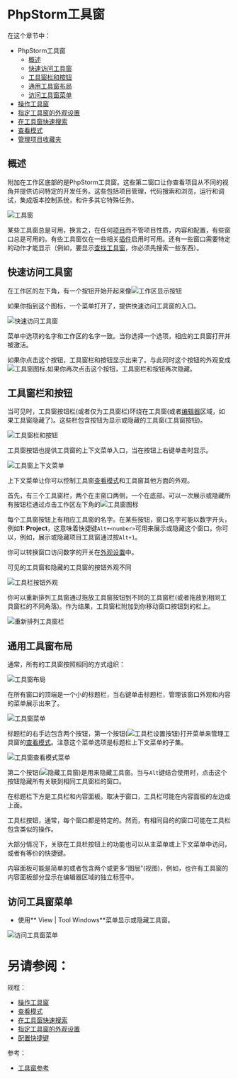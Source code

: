 # PhpStorm工具窗

在这个章节中：

* PhpStorm工具窗
    * [概述](#概述)
    * [快速访问工具窗](#快速访问工具窗)
    * [工具窗栏和按钮](#工具窗栏和按钮)
    * [通用工具窗布局](#通用工具窗布局)
    * [访问工具窗菜单](#访问工具窗菜单)
* [操作工具窗](/如何使用/常规指南/PhpStorm工具窗/操作工具窗.md)
* [指定工具窗的外观设置](/如何使用/常规指南/PhpStorm工具窗/指定工具窗的外观设置.md)
* [在工具窗快速搜索](/如何使用/常规指南/PhpStorm工具窗/在工具窗快速搜索.md)
* [查看模式](/如何使用/常规指南/PhpStorm工具窗/查看模式.md)
* [管理项目收藏夹](/如何使用/常规指南/PhpStorm工具窗/管理项目收藏夹.md)


## <span id='概述'>概述</span>

附加在工作区底部的是PhpStorm工具窗。这些第二窗口让你查看项目从不同的视角并提供访问特定的开发任务。这些包括项目管理，代码搜索和浏览，运行和调试，集成版本控制系统，和许多其它特殊任务。

![工具窗](http://image.jellychen.cn/uploads/2016/11/php_storm_tool_windows_new.png)

某些工具窗总是可用，换言之，在任何[项目](/参考/要点/项目.md)而不管项目性质，内容和配置，有些窗口总是可用的。有些工具窗仅在一些相关[插件](/如何使用/常规指南/管理插件/插件.md)启用时可用。还有一些窗口需要特定的动作才能显示（例如，要显示[查找工具窗](/参考/工具窗参考/查找工具窗.md)，你必须先搜索一些东西）。


## <span id='快速访问工具窗'>快速访问工具窗</span>

在工作区的左下角，有一个按钮开始开起来像![工作区显示按钮](http://image.jellychen.cn/uploads/2016/11/show_tool_window_bars.png)

如果你指到这个图标，一个菜单打开了，提供快速访问工具窗的入口。

![快速访问工具窗](http://image.jellychen.cn/uploads/2016/11/ToolWindowsQuickAccessPS.png)

菜单中选项的名字和工作区的名字一致。当你选择一个选项，相应的工具窗打开并被激活。

如果你点击这个按钮，工具窗栏和按钮显示出来了。与此同时这个按钮的外观变成![工具窗图标](http://image.jellychen.cn/uploads/2016/10/show_hide_tool_window_bars.png).如果你再次点击这个按钮，工具窗栏和按钮再次隐藏。


## <span id='工具窗栏和按钮'>工具窗栏和按钮</span>

当可见时，工具窗按钮栏(或者仅为工具窗栏)环绕在工具窗(或者[编辑器](/如何使用/常规指南/PhpStorm编辑器/README.md)区域，如果工具窗隐藏了)。这些栏包含按钮为显示或隐藏的工具窗(工具窗按钮)。

![工具窗栏和按钮](http://image.jellychen.cn/uploads/2016/11/tool_window_bar_and_buttons.png)

工具窗按钮也提供工具窗的上下文菜单入口，当在按钮上右键单击时显示。

![工具窗上下文菜单](http://image.jellychen.cn/uploads/2016/11/tool_window_button_context_menu.png)

上下文菜单让你可以控制工具窗[查看模式](/如何使用/常规指南/PhpStorm工具窗/查看模式.md)和工具窗其他方面的外观。

首先，有三个工具窗栏，两个在主窗口两侧，一个在底部。可以一次展示或隐藏所有按钮栏通过点击工作区左下角的![工具窗图标](http://image.jellychen.cn/uploads/2016/10/show_hide_tool_window_bars.png)

每个工具窗按钮上有相应工具窗的名字。在某些按钮，窗口名字可能以数字开头，例如**1: Project**，这意味着快捷键`Alt+<number>`可用来展示或隐藏这个窗口。你可以，例如，展示或隐藏项目工具窗通过按`Alt+1`。

你可以转换窗口访问数字的开关在[外观设置](/参考/设置参数对话框/外观行为/外观.md)中。

可见的工具窗和隐藏的工具窗的按钮外观不同

![工具栏按钮外观](http://image.jellychen.cn/uploads/2016/11/tool_window_buttons.png)

你可以重新排列工具窗通过拖放工具窗按钮到不同的工具窗栏(或者拖放到相同工具窗栏的不同角落)。作为结果，工具窗栏附加到你移动窗口按钮到的栏上。

![重新排列工具窗栏](http://image.jellychen.cn/uploads/2016/11/tool_window_buttons_drag.png)


## <span id='通用工具窗布局'>通用工具窗布局</span>

通常，所有的工具窗按照相同的方式组织：

![工具窗布局](http://image.jellychen.cn/uploads/2016/11/ps_tool_window_layout.png)

在所有窗口的顶端是一个小的标题栏，当右键单击标题栏，管理该窗口外观和内容的菜单展示出来了。

![工具窗菜单](http://image.jellychen.cn/uploads/2016/11/ps_tool_windows_title_bar.png)

标题栏的右手边包含两个按钮，第一个按钮(![工具栏设置按钮](http://image.jellychen.cn/uploads/2016/11/viewMode.png))打开菜单来管理工具窗的[查看模式](/如何使用/常规指南/PhpStorm工具窗/查看模式.md)。注意这个菜单选项是标题栏上下文菜单的子集。

![工具窗查看模式菜单](http://image.jellychen.cn/uploads/2016/11/tool_window_viewing_modes.png)


第二个按钮(![隐藏工具窗](http://image.jellychen.cn/uploads/2016/11/hideSide.png))是用来隐藏工具窗。当与`Alt`键结合使用时，点击这个按钮隐藏所有关联到相同工具窗栏的窗口。

在标题栏下方是工具栏和内容面板。取决于窗口，工具栏可能在内容面板的左边或上面。

工具栏按钮，通常，每个窗口都是特定的。然而，有相同目的的窗口可能在工具栏包含类似的操作。

大部分情况下，关联在工具栏按钮上的功能也可以从主菜单或上下文菜单中访问，或者有等价的快捷键。

内容面板可能是简单的或者包含两个或更多“图层”(视图)，例如，也许有工具窗的内容面板部分显示在编辑器区域的独立标签中。


## <span id='访问工具窗菜单'>访问工具窗菜单</span>

* 使用** View | Tool Windows**菜单显示或隐藏工具窗。

![访问工具窗菜单](http://image.jellychen.cn/uploads/2016/11/other_products_toolWindowMenu.png)


# 另请参阅：

规程：

* [操作工具窗](/如何使用/常规指南/PhpStorm工具窗/操作工具窗.md)
* [查看模式](/如何使用/常规指南/PhpStorm工具窗/查看模式.md)
* [在工具窗快速搜索](/如何使用/常规指南/PhpStorm工具窗/在工具窗快速搜索.md)
* [指定工具窗的外观设置](/如何使用/常规指南/PhpStorm工具窗/指定工具窗的外观设置.md)
* [配置快捷键](/如何使用/常规指南/配置项目和IDE设置/配置快捷键.md)

参考：

* [工具窗参考](/参考/工具窗参考/README.md)